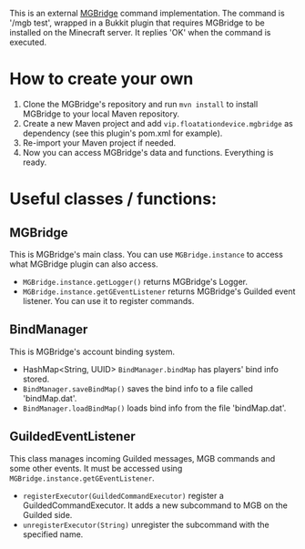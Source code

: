This is an external [MGBridge](https://github.com/MCUmbrella/MGBridge) command implementation.
The command is '/mgb test', wrapped in a Bukkit plugin that requires MGBridge to be installed on the Minecraft server.
It replies 'OK' when the command is executed.
# How to create your own
1. Clone the MGBridge's repository and run `mvn install` to install MGBridge to your local Maven repository.
2. Create a new Maven project and add `vip.floatationdevice.mgbridge` as dependency (see this plugin's pom.xml for example).
3. Re-import your Maven project if needed.
4. Now you can access MGBridge's data and functions. Everything is ready.

# Useful classes / functions:
## MGBridge
This is MGBridge's main class. You can use `MGBridge.instance` to access what MGBridge plugin can also access.
- `MGBridge.instance.getLogger()` returns MGBridge's Logger.
- `MGBridge.instance.getGEventListener` returns MGBridge's Guilded event listener. You can use it to register commands.
## BindManager
This is MGBridge's account binding system.
-  HashMap<String, UUID> `BindManager.bindMap` has players' bind info stored.
- `BindManager.saveBindMap()` saves the bind info to a file called 'bindMap.dat'.
- `BindManager.loadBindMap()` loads bind info from the file 'bindMap.dat'.
## GuildedEventListener
This class manages incoming Guilded messages, MGB commands and some other events. It must be accessed using `MGBridge.instance.getGEventListener`.
- `registerExecutor(GuildedCommandExecutor)` register a GuildedCommandExecutor. It adds a new subcommand to MGB on the Guilded side.
- `unregisterExecutor(String)` unregister the subcommand with the specified name.

